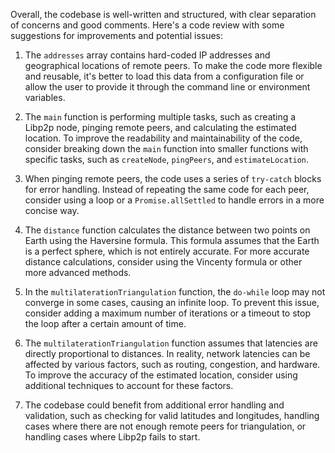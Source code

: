 Overall, the codebase is well-written and structured, with clear separation of concerns and good comments. Here's a code review with some suggestions for improvements and potential issues:

1. The `addresses` array contains hard-coded IP addresses and geographical locations of remote peers. To make the code more flexible and reusable, it's better to load this data from a configuration file or allow the user to provide it through the command line or environment variables.

2. The `main` function is performing multiple tasks, such as creating a Libp2p node, pinging remote peers, and calculating the estimated location. To improve the readability and maintainability of the code, consider breaking down the `main` function into smaller functions with specific tasks, such as `createNode`, `pingPeers`, and `estimateLocation`.

3. When pinging remote peers, the code uses a series of `try-catch` blocks for error handling. Instead of repeating the same code for each peer, consider using a loop or a `Promise.allSettled` to handle errors in a more concise way.

4. The `distance` function calculates the distance between two points on Earth using the Haversine formula. This formula assumes that the Earth is a perfect sphere, which is not entirely accurate. For more accurate distance calculations, consider using the Vincenty formula or other more advanced methods.

5. In the `multilaterationTriangulation` function, the `do-while` loop may not converge in some cases, causing an infinite loop. To prevent this issue, consider adding a maximum number of iterations or a timeout to stop the loop after a certain amount of time.

6. The `multilaterationTriangulation` function assumes that latencies are directly proportional to distances. In reality, network latencies can be affected by various factors, such as routing, congestion, and hardware. To improve the accuracy of the estimated location, consider using additional techniques to account for these factors.

7. The codebase could benefit from additional error handling and validation, such as checking for valid latitudes and longitudes, handling cases where there are not enough remote peers for triangulation, or handling cases where Libp2p fails to start.